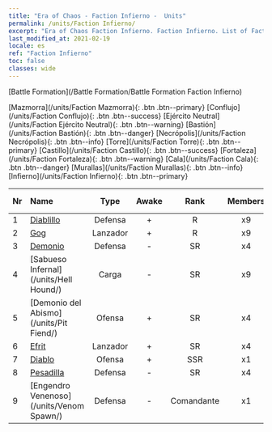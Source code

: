 ```yaml
---
title: "Era of Chaos - Faction Infierno -  Units"
permalink: /units/Faction Infierno/
excerpt: "Era of Chaos Faction Infierno. Faction Infierno. List of Faction in Era of Chaos"
last_modified_at: 2021-02-19
locale: es
ref: "Faction Infierno"
toc: false
classes: wide
---
```

  [Battle Formation](/Battle Formation/Battle Formation Faction Infierno)

 [Mazmorra](/units/Faction Mazmorra){: .btn .btn--primary} [Conflujo](/units/Faction Conflujo){: .btn .btn--success} [Ejército Neutral](/units/Faction Ejército Neutral){: .btn .btn--warning} [Bastión](/units/Faction Bastión){: .btn .btn--danger} [Necrópolis](/units/Faction Necrópolis){: .btn .btn--info} [Torre](/units/Faction Torre){: .btn .btn--primary} [Castillo](/units/Faction Castillo){: .btn .btn--success} [Fortaleza](/units/Faction Fortaleza){: .btn .btn--warning} [Cala](/units/Faction Cala){: .btn .btn--danger} [Murallas](/units/Faction Murallas){: .btn .btn--info} [Infierno](/units/Faction Infierno){: .btn .btn--primary} 

  | Nr |         Name        |   Type   | Awake |    Rank   |   Members     |  Stars  |  Attack  |     HP    | Awaken Name  |
  |:---|:--------------------|:--------:|:-----:|:---------:|:-------------:|:-------:|:--------:|:---------:|:-------------|
  | 1 | [Diablillo](/units/Imp/) | Defensa | + | R | x9 | <i class="fas fa-star"/> | 51.3 | 1224 |  Familiar  |
  | 2 | [Gog](/units/Gog/) | Lanzador | + | R | x9 | <i class="fas fa-star"/> | 102.6 | 629 |  Magog  |
  | 3 | [Demonio](/units/Demon/) | Defensa | - | SR | x4 | <i class="fas fa-star"/><i class="fas fa-star"/> | 114.4 | 2489 |    |
  | 4 | [Sabueso Infernal](/units/Hell Hound/) | Carga | - | SR | x9 | <i class="fas fa-star"/><i class="fas fa-star"/> | 77.8 | 827 |   -   |
  | 5 | [Demonio del Abismo](/units/Pit Fiend/) | Ofensa | + | SR | x4 | <i class="fas fa-star"/><i class="fas fa-star"/> | 174.9 | 1850 |  Señor del Abismo  |
  | 6 | [Efrit](/units/Efreeti/) | Lanzador | + | SR | x4 | <i class="fas fa-star"/><i class="fas fa-star"/> | 225.4 | 1446 |  Sultán Efrit  |
  | 7 | [Diablo](/units/Devil/) | Ofensa | + | SSR | x1 | <i class="fas fa-star"/><i class="fas fa-star"/><i class="fas fa-star"/> | 792.0 | 5431 |  Archidiablo  |
  | 8 | [Pesadilla](/units/Nightmare/) | Defensa | - | SR | x4 | <i class="fas fa-star"/><i class="fas fa-star"/><i class="fas fa-star"/> | 84.1 | 2691 |    |
  | 9 | [Engendro Venenoso](/units/Venom Spawn/) | Defensa | - | Comandante | x1 | <i class="fas fa-star"/><i class="fas fa-star"/><i class="fas fa-star"/> | 375.0 | 13350 |   -   |
